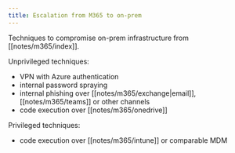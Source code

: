 ```yaml
---
title: Escalation from M365 to on-prem
---
```


Techniques to compromise on-prem infrastructure from [[notes/m365/index]].

Unprivileged techniques:

- VPN with Azure authentication
- internal password spraying
- internal phishing over [[notes/m365/exchange|email]], [[notes/m365/teams]] or other channels
- code execution over [[notes/m365/onedrive]]

Privileged techniques:

- code execution over [[notes/m365/intune]] or comparable MDM
